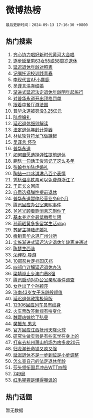 # 微博热榜

`最后更新时间：2024-09-13 17:16:30 +0800`

## 热门搜索

1. [齐心协力唱好新时代黄河大合唱](https://m.weibo.cn/search?containerid=100103type%3D1%26t%3D10%26q%3D%23%E9%BD%90%E5%BF%83%E5%8D%8F%E5%8A%9B%E5%94%B1%E5%A5%BD%E6%96%B0%E6%97%B6%E4%BB%A3%E9%BB%84%E6%B2%B3%E5%A4%A7%E5%90%88%E5%94%B1%23&stream_entry_id=51&isnewpage=1&extparam=seat%3D1%26dgr%3D0%26filter_type%3Drealtimehot%26stream_entry_id%3D51%26c_type%3D51%26pos%3D0%26q%3D%2523%25E9%25BD%2590%25E5%25BF%2583%25E5%258D%258F%25E5%258A%259B%25E5%2594%25B1%25E5%25A5%25BD%25E6%2596%25B0%25E6%2597%25B6%25E4%25BB%25A3%25E9%25BB%2584%25E6%25B2%25B3%25E5%25A4%25A7%25E5%2590%2588%25E5%2594%25B1%2523%26cate%3D10103%26display_time%3D1726218988%26pre_seqid%3D17262189887679055443)
1. [逐步延至男63女55或58周岁退休](https://m.weibo.cn/search?containerid=100103type%3D1%26t%3D10%26q%3D%23%E9%80%90%E6%AD%A5%E5%BB%B6%E8%87%B3%E7%94%B763%E5%A5%B355%E6%88%9658%E5%91%A8%E5%B2%81%E9%80%80%E4%BC%91%23&stream_entry_id=31&isnewpage=1&extparam=seat%3D1%26dgr%3D0%26stream_entry_id%3D31%26flag%3D4%26pos%3D0%26q%3D%2523%25E9%2580%2590%25E6%25AD%25A5%25E5%25BB%25B6%25E8%2587%25B3%25E7%2594%25B763%25E5%25A5%25B355%25E6%2588%259658%25E5%2591%25A8%25E5%25B2%2581%25E9%2580%2580%25E4%25BC%2591%2523%26filter_type%3Drealtimehot%26lcate%3D5001%26realpos%3D1%26c_type%3D31%26band_rank%3D1%26cate%3D5001%26display_time%3D1726218988%26pre_seqid%3D17262189887679055443)
1. [延迟退休年龄对照表](https://m.weibo.cn/search?containerid=100103type%3D1%26t%3D10%26q%3D%23%E5%BB%B6%E8%BF%9F%E9%80%80%E4%BC%91%E5%B9%B4%E9%BE%84%E5%AF%B9%E7%85%A7%E8%A1%A8%23&stream_entry_id=31&isnewpage=1&extparam=seat%3D1%26dgr%3D0%26stream_entry_id%3D31%26flag%3D4%26pos%3D1%26q%3D%2523%25E5%25BB%25B6%25E8%25BF%259F%25E9%2580%2580%25E4%25BC%2591%25E5%25B9%25B4%25E9%25BE%2584%25E5%25AF%25B9%25E7%2585%25A7%25E8%25A1%25A8%2523%26filter_type%3Drealtimehot%26lcate%3D5001%26realpos%3D2%26c_type%3D31%26band_rank%3D2%26cate%3D5001%26display_time%3D1726218988%26pre_seqid%3D17262189887679055443)
1. [记嘱托识校训践青春](https://m.weibo.cn/search?containerid=100103type%3D1%26t%3D10%26q%3D%23%E8%AE%B0%E5%98%B1%E6%89%98%E8%AF%86%E6%A0%A1%E8%AE%AD%E8%B7%B5%E9%9D%92%E6%98%A5%23&stream_entry_id=31&isnewpage=1&extparam=seat%3D1%26dgr%3D0%26stream_entry_id%3D31%26flag%3D1%26pos%3D2%26q%3D%2523%25E8%25AE%25B0%25E5%2598%25B1%25E6%2589%2598%25E8%25AF%2586%25E6%25A0%25A1%25E8%25AE%25AD%25E8%25B7%25B5%25E9%259D%2592%25E6%2598%25A5%2523%26filter_type%3Drealtimehot%26lcate%3D5001%26realpos%3D3%26c_type%3D31%26band_rank%3D3%26cate%3D5001%26display_time%3D1726218988%26pre_seqid%3D17262189887679055443)
1. [李现代言AF小麋鹿](https://m.weibo.cn/search?containerid=100103type%3D1%26t%3D10%26q%3D%23%E6%9D%8E%E7%8E%B0%E4%BB%A3%E8%A8%80AF%E5%B0%8F%E9%BA%8B%E9%B9%BF%23&stream_entry_id=31&isnewpage=1&extparam=seat%3D1%26dgr%3D0%26adid%3D254867%26stream_entry_id%3D31%26pos%3D3%26cate%3D5001%26filter_type%3Drealtimehot%26lcate%3D5001%26band_rank%3D4%26c_type%3D31%26is_ad_pos%3D1%26topic_ad%3D1%26q%3D%2523%25E6%259D%258E%25E7%258E%25B0%25E4%25BB%25A3%25E8%25A8%2580AF%25E5%25B0%258F%25E9%25BA%258B%25E9%25B9%25BF%2523%26display_time%3D1726218988%26pre_seqid%3D17262189887679055443)
1. [吴谨言洪尧结婚](https://m.weibo.cn/search?containerid=100103type%3D1%26t%3D10%26q%3D%23%E5%90%B4%E8%B0%A8%E8%A8%80%E6%B4%AA%E5%B0%A7%E7%BB%93%E5%A9%9A%23&stream_entry_id=31&isnewpage=1&extparam=seat%3D1%26dgr%3D0%26stream_entry_id%3D31%26flag%3D16%26pos%3D4%26q%3D%2523%25E5%2590%25B4%25E8%25B0%25A8%25E8%25A8%2580%25E6%25B4%25AA%25E5%25B0%25A7%25E7%25BB%2593%25E5%25A9%259A%2523%26filter_type%3Drealtimehot%26lcate%3D5001%26realpos%3D4%26c_type%3D31%26band_rank%3D4%26cate%3D5001%26display_time%3D1726218988%26pre_seqid%3D17262189887679055443)
1. [渐进式延迟法定退休年龄明年起施行](https://m.weibo.cn/search?containerid=100103type%3D1%26t%3D10%26q%3D%23%E6%B8%90%E8%BF%9B%E5%BC%8F%E5%BB%B6%E8%BF%9F%E6%B3%95%E5%AE%9A%E9%80%80%E4%BC%91%E5%B9%B4%E9%BE%84%E6%98%8E%E5%B9%B4%E8%B5%B7%E6%96%BD%E8%A1%8C%23&stream_entry_id=31&isnewpage=1&extparam=seat%3D1%26dgr%3D0%26stream_entry_id%3D31%26flag%3D0%26pos%3D5%26q%3D%2523%25E6%25B8%2590%25E8%25BF%259B%25E5%25BC%258F%25E5%25BB%25B6%25E8%25BF%259F%25E6%25B3%2595%25E5%25AE%259A%25E9%2580%2580%25E4%25BC%2591%25E5%25B9%25B4%25E9%25BE%2584%25E6%2598%258E%25E5%25B9%25B4%25E8%25B5%25B7%25E6%2596%25BD%25E8%25A1%258C%2523%26filter_type%3Drealtimehot%26lcate%3D5001%26realpos%3D5%26c_type%3D31%26band_rank%3D5%26cate%3D5001%26display_time%3D1726218988%26pre_seqid%3D17262189887679055443)
1. [对普华永道开出顶格罚单](https://m.weibo.cn/search?containerid=100103type%3D1%26t%3D10%26q%3D%23%E5%AF%B9%E6%99%AE%E5%8D%8E%E6%B0%B8%E9%81%93%E5%BC%80%E5%87%BA%E9%A1%B6%E6%A0%BC%E7%BD%9A%E5%8D%95%23&stream_entry_id=31&isnewpage=1&extparam=seat%3D1%26dgr%3D0%26stream_entry_id%3D31%26flag%3D1%26pos%3D6%26q%3D%2523%25E5%25AF%25B9%25E6%2599%25AE%25E5%258D%258E%25E6%25B0%25B8%25E9%2581%2593%25E5%25BC%2580%25E5%2587%25BA%25E9%25A1%25B6%25E6%25A0%25BC%25E7%25BD%259A%25E5%258D%2595%2523%26filter_type%3Drealtimehot%26lcate%3D5001%26realpos%3D6%26c_type%3D31%26band_rank%3D6%26cate%3D5001%26display_time%3D1726218988%26pre_seqid%3D17262189887679055443)
1. [跟着中餐厅游法国](https://m.weibo.cn/search?containerid=100103type%3D1%26t%3D10%26q%3D%23%E8%B7%9F%E7%9D%80%E4%B8%AD%E9%A4%90%E5%8E%85%E6%B8%B8%E6%B3%95%E5%9B%BD%23&stream_entry_id=31&isnewpage=1&extparam=seat%3D1%26dgr%3D0%26adid%3D254906%26stream_entry_id%3D31%26pos%3D7%26cate%3D5001%26lcate%3D5001%26band_rank%3D7%26c_type%3D31%26is_ad_pos%3D1%26filter_type%3Drealtimehot%26q%3D%2523%25E8%25B7%259F%25E7%259D%2580%25E4%25B8%25AD%25E9%25A4%2590%25E5%258E%2585%25E6%25B8%25B8%25E6%25B3%2595%25E5%259B%25BD%2523%26display_time%3D1726218988%26pre_seqid%3D17262189887679055443)
1. [普华永道被罚没3.25亿元](https://m.weibo.cn/search?containerid=100103type%3D1%26t%3D10%26q%3D%23%E6%99%AE%E5%8D%8E%E6%B0%B8%E9%81%93%E8%A2%AB%E7%BD%9A%E6%B2%A13.25%E4%BA%BF%E5%85%83%23&stream_entry_id=31&isnewpage=1&extparam=seat%3D1%26dgr%3D0%26stream_entry_id%3D31%26flag%3D1%26pos%3D8%26q%3D%2523%25E6%2599%25AE%25E5%258D%258E%25E6%25B0%25B8%25E9%2581%2593%25E8%25A2%25AB%25E7%25BD%259A%25E6%25B2%25A13.25%25E4%25BA%25BF%25E5%2585%2583%2523%26filter_type%3Drealtimehot%26lcate%3D5001%26realpos%3D7%26c_type%3D31%26band_rank%3D7%26cate%3D5001%26display_time%3D1726218988%26pre_seqid%3D17262189887679055443)
1. [陆虎婚礼](https://m.weibo.cn/search?containerid=100103type%3D1%26t%3D10%26q%3D%E9%99%86%E8%99%8E%E5%A9%9A%E7%A4%BC&stream_entry_id=31&isnewpage=1&extparam=seat%3D1%26dgr%3D0%26stream_entry_id%3D31%26flag%3D2%26pos%3D9%26q%3D%25E9%2599%2586%25E8%2599%258E%25E5%25A9%259A%25E7%25A4%25BC%26filter_type%3Drealtimehot%26lcate%3D5001%26realpos%3D8%26c_type%3D31%26band_rank%3D8%26cate%3D5001%26display_time%3D1726218988%26pre_seqid%3D17262189887679055443)
1. [延迟退休细则解读](https://m.weibo.cn/search?containerid=100103type%3D1%26t%3D10%26q%3D%23%E5%BB%B6%E8%BF%9F%E9%80%80%E4%BC%91%E7%BB%86%E5%88%99%E8%A7%A3%E8%AF%BB%23&stream_entry_id=31&isnewpage=1&extparam=seat%3D1%26dgr%3D0%26stream_entry_id%3D31%26flag%3D0%26pos%3D10%26q%3D%2523%25E5%25BB%25B6%25E8%25BF%259F%25E9%2580%2580%25E4%25BC%2591%25E7%25BB%2586%25E5%2588%2599%25E8%25A7%25A3%25E8%25AF%25BB%2523%26filter_type%3Drealtimehot%26lcate%3D5001%26realpos%3D9%26c_type%3D31%26band_rank%3D9%26cate%3D5001%26display_time%3D1726218988%26pre_seqid%3D17262189887679055443)
1. [法定退休年龄计算器](https://m.weibo.cn/search?containerid=100103type%3D1%26t%3D10%26q%3D%23%E6%B3%95%E5%AE%9A%E9%80%80%E4%BC%91%E5%B9%B4%E9%BE%84%E8%AE%A1%E7%AE%97%E5%99%A8%23&stream_entry_id=31&isnewpage=1&extparam=seat%3D1%26dgr%3D0%26stream_entry_id%3D31%26flag%3D1%26pos%3D11%26q%3D%2523%25E6%25B3%2595%25E5%25AE%259A%25E9%2580%2580%25E4%25BC%2591%25E5%25B9%25B4%25E9%25BE%2584%25E8%25AE%25A1%25E7%25AE%2597%25E5%2599%25A8%2523%26filter_type%3Drealtimehot%26lcate%3D5001%26realpos%3D10%26c_type%3D31%26band_rank%3D10%26cate%3D5001%26display_time%3D1726218988%26pre_seqid%3D17262189887679055443)
1. [林依轮背符龙飞做蹲起](https://m.weibo.cn/search?containerid=100103type%3D1%26t%3D10%26q%3D%E6%9E%97%E4%BE%9D%E8%BD%AE%E8%83%8C%E7%AC%A6%E9%BE%99%E9%A3%9E%E5%81%9A%E8%B9%B2%E8%B5%B7&stream_entry_id=31&isnewpage=1&extparam=seat%3D1%26dgr%3D0%26stream_entry_id%3D31%26flag%3D1%26pos%3D12%26q%3D%25E6%259E%2597%25E4%25BE%259D%25E8%25BD%25AE%25E8%2583%258C%25E7%25AC%25A6%25E9%25BE%2599%25E9%25A3%259E%25E5%2581%259A%25E8%25B9%25B2%25E8%25B5%25B7%26filter_type%3Drealtimehot%26lcate%3D5001%26realpos%3D11%26c_type%3D31%26band_rank%3D11%26cate%3D5001%26display_time%3D1726218988%26pre_seqid%3D17262189887679055443)
1. [吴谨言 怀孕](https://m.weibo.cn/search?containerid=100103type%3D1%26t%3D10%26q%3D%E5%90%B4%E8%B0%A8%E8%A8%80+%E6%80%80%E5%AD%95&stream_entry_id=31&isnewpage=1&extparam=seat%3D1%26dgr%3D0%26stream_entry_id%3D31%26flag%3D2%26pos%3D13%26q%3D%25E5%2590%25B4%25E8%25B0%25A8%25E8%25A8%2580%2520%25E6%2580%2580%25E5%25AD%2595%26filter_type%3Drealtimehot%26lcate%3D5001%26realpos%3D12%26c_type%3D31%26band_rank%3D12%26cate%3D5001%26display_time%3D1726218988%26pre_seqid%3D17262189887679055443)
1. [普华永道](https://m.weibo.cn/search?containerid=100103type%3D1%26t%3D10%26q%3D%E6%99%AE%E5%8D%8E%E6%B0%B8%E9%81%93&stream_entry_id=31&isnewpage=1&extparam=seat%3D1%26dgr%3D0%26stream_entry_id%3D31%26flag%3D1%26pos%3D14%26q%3D%25E6%2599%25AE%25E5%258D%258E%25E6%25B0%25B8%25E9%2581%2593%26filter_type%3Drealtimehot%26lcate%3D5001%26realpos%3D13%26c_type%3D31%26band_rank%3D13%26cate%3D5001%26display_time%3D1726218988%26pre_seqid%3D17262189887679055443)
1. [如何自愿选择弹性提前退休](https://m.weibo.cn/search?containerid=100103type%3D1%26t%3D10%26q%3D%23%E5%A6%82%E4%BD%95%E8%87%AA%E6%84%BF%E9%80%89%E6%8B%A9%E5%BC%B9%E6%80%A7%E6%8F%90%E5%89%8D%E9%80%80%E4%BC%91%23&stream_entry_id=31&isnewpage=1&extparam=seat%3D1%26dgr%3D0%26stream_entry_id%3D31%26flag%3D1%26pos%3D15%26q%3D%2523%25E5%25A6%2582%25E4%25BD%2595%25E8%2587%25AA%25E6%2584%25BF%25E9%2580%2589%25E6%258B%25A9%25E5%25BC%25B9%25E6%2580%25A7%25E6%258F%2590%25E5%2589%258D%25E9%2580%2580%25E4%25BC%2591%2523%26filter_type%3Drealtimehot%26lcate%3D5001%26realpos%3D14%26c_type%3D31%26band_rank%3D14%26cate%3D5001%26display_time%3D1726218988%26pre_seqid%3D17262189887679055443)
1. [鹿晗一句话王俊凯记了这么多年](https://m.weibo.cn/search?containerid=100103type%3D1%26t%3D10%26q%3D%E9%B9%BF%E6%99%97%E4%B8%80%E5%8F%A5%E8%AF%9D%E7%8E%8B%E4%BF%8A%E5%87%AF%E8%AE%B0%E4%BA%86%E8%BF%99%E4%B9%88%E5%A4%9A%E5%B9%B4&stream_entry_id=31&isnewpage=1&extparam=seat%3D1%26dgr%3D0%26stream_entry_id%3D31%26flag%3D1%26pos%3D16%26q%3D%25E9%25B9%25BF%25E6%2599%2597%25E4%25B8%2580%25E5%258F%25A5%25E8%25AF%259D%25E7%258E%258B%25E4%25BF%258A%25E5%2587%25AF%25E8%25AE%25B0%25E4%25BA%2586%25E8%25BF%2599%25E4%25B9%2588%25E5%25A4%259A%25E5%25B9%25B4%26filter_type%3Drealtimehot%26lcate%3D5001%26realpos%3D15%26c_type%3D31%26band_rank%3D15%26cate%3D5001%26display_time%3D1726218988%26pre_seqid%3D17262189887679055443)
1. [张翰参加陆虎婚礼](https://m.weibo.cn/search?containerid=100103type%3D1%26t%3D10%26q%3D%23%E5%BC%A0%E7%BF%B0%E5%8F%82%E5%8A%A0%E9%99%86%E8%99%8E%E5%A9%9A%E7%A4%BC%23&stream_entry_id=31&isnewpage=1&extparam=seat%3D1%26dgr%3D0%26stream_entry_id%3D31%26flag%3D1%26pos%3D17%26q%3D%2523%25E5%25BC%25A0%25E7%25BF%25B0%25E5%258F%2582%25E5%258A%25A0%25E9%2599%2586%25E8%2599%258E%25E5%25A9%259A%25E7%25A4%25BC%2523%26filter_type%3Drealtimehot%26lcate%3D5001%26realpos%3D16%26c_type%3D31%26band_rank%3D16%26cate%3D5001%26display_time%3D1726218988%26pre_seqid%3D17262189887679055443)
1. [陶喆一口冰淇淋八百个表情](https://m.weibo.cn/search?containerid=100103type%3D1%26t%3D10%26q%3D%E9%99%B6%E5%96%86%E4%B8%80%E5%8F%A3%E5%86%B0%E6%B7%87%E6%B7%8B%E5%85%AB%E7%99%BE%E4%B8%AA%E8%A1%A8%E6%83%85&stream_entry_id=31&isnewpage=1&extparam=seat%3D1%26dgr%3D0%26stream_entry_id%3D31%26flag%3D1%26pos%3D18%26q%3D%25E9%2599%25B6%25E5%2596%2586%25E4%25B8%2580%25E5%258F%25A3%25E5%2586%25B0%25E6%25B7%2587%25E6%25B7%258B%25E5%2585%25AB%25E7%2599%25BE%25E4%25B8%25AA%25E8%25A1%25A8%25E6%2583%2585%26filter_type%3Drealtimehot%26lcate%3D5001%26realpos%3D17%26c_type%3D31%26band_rank%3D17%26cate%3D5001%26display_time%3D1726218988%26pre_seqid%3D17262189887679055443)
1. [凭杭温高铁票可以免费游浙江了](https://m.weibo.cn/search?containerid=100103type%3D1%26t%3D10%26q%3D%23%E5%87%AD%E6%9D%AD%E6%B8%A9%E9%AB%98%E9%93%81%E7%A5%A8%E5%8F%AF%E4%BB%A5%E5%85%8D%E8%B4%B9%E6%B8%B8%E6%B5%99%E6%B1%9F%E4%BA%86%23&stream_entry_id=31&isnewpage=1&extparam=seat%3D1%26dgr%3D0%26adid%3D254838%26stream_entry_id%3D31%26flag%3D0%26pos%3D19%26q%3D%2523%25E5%2587%25AD%25E6%259D%25AD%25E6%25B8%25A9%25E9%25AB%2598%25E9%2593%2581%25E7%25A5%25A8%25E5%258F%25AF%25E4%25BB%25A5%25E5%2585%258D%25E8%25B4%25B9%25E6%25B8%25B8%25E6%25B5%2599%25E6%25B1%259F%25E4%25BA%2586%2523%26filter_type%3Drealtimehot%26lcate%3D5001%26band_rank%3D18%26c_type%3D31%26realpos%3D18%26cate%3D5001%26display_time%3D1726218988%26pre_seqid%3D17262189887679055443)
1. [于正长文回应](https://m.weibo.cn/search?containerid=100103type%3D1%26t%3D10%26q%3D%23%E4%BA%8E%E6%AD%A3%E9%95%BF%E6%96%87%E5%9B%9E%E5%BA%94%23&stream_entry_id=31&isnewpage=1&extparam=seat%3D1%26dgr%3D0%26stream_entry_id%3D31%26flag%3D1%26pos%3D20%26q%3D%2523%25E4%25BA%258E%25E6%25AD%25A3%25E9%2595%25BF%25E6%2596%2587%25E5%259B%259E%25E5%25BA%2594%2523%26filter_type%3Drealtimehot%26lcate%3D5001%26realpos%3D19%26c_type%3D31%26band_rank%3D19%26cate%3D5001%26display_time%3D1726218988%26pre_seqid%3D17262189887679055443)
1. [自愿选择弹性提前退休](https://m.weibo.cn/search?containerid=100103type%3D1%26t%3D10%26q%3D%23%E8%87%AA%E6%84%BF%E9%80%89%E6%8B%A9%E5%BC%B9%E6%80%A7%E6%8F%90%E5%89%8D%E9%80%80%E4%BC%91%23&stream_entry_id=31&isnewpage=1&extparam=seat%3D1%26dgr%3D0%26stream_entry_id%3D31%26flag%3D0%26pos%3D21%26q%3D%2523%25E8%2587%25AA%25E6%2584%25BF%25E9%2580%2589%25E6%258B%25A9%25E5%25BC%25B9%25E6%2580%25A7%25E6%258F%2590%25E5%2589%258D%25E9%2580%2580%25E4%25BC%2591%2523%26filter_type%3Drealtimehot%26lcate%3D5001%26realpos%3D20%26c_type%3D31%26band_rank%3D20%26cate%3D5001%26display_time%3D1726218988%26pre_seqid%3D17262189887679055443)
1. [普华永道暂停经营业务6个月](https://m.weibo.cn/search?containerid=100103type%3D1%26t%3D10%26q%3D%23%E6%99%AE%E5%8D%8E%E6%B0%B8%E9%81%93%E6%9A%82%E5%81%9C%E7%BB%8F%E8%90%A5%E4%B8%9A%E5%8A%A16%E4%B8%AA%E6%9C%88%23&stream_entry_id=31&isnewpage=1&extparam=seat%3D1%26dgr%3D0%26stream_entry_id%3D31%26flag%3D1%26pos%3D22%26q%3D%2523%25E6%2599%25AE%25E5%258D%258E%25E6%25B0%25B8%25E9%2581%2593%25E6%259A%2582%25E5%2581%259C%25E7%25BB%258F%25E8%2590%25A5%25E4%25B8%259A%25E5%258A%25A16%25E4%25B8%25AA%25E6%259C%2588%2523%26filter_type%3Drealtimehot%26lcate%3D5001%26realpos%3D21%26c_type%3D31%26band_rank%3D21%26cate%3D5001%26display_time%3D1726218988%26pre_seqid%3D17262189887679055443)
1. [腾讯回应办公室亲昵事件](https://m.weibo.cn/search?containerid=100103type%3D1%26t%3D10%26q%3D%23%E8%85%BE%E8%AE%AF%E5%9B%9E%E5%BA%94%E5%8A%9E%E5%85%AC%E5%AE%A4%E4%BA%B2%E6%98%B5%E4%BA%8B%E4%BB%B6%23&stream_entry_id=31&isnewpage=1&extparam=seat%3D1%26dgr%3D0%26stream_entry_id%3D31%26flag%3D1%26pos%3D23%26q%3D%2523%25E8%2585%25BE%25E8%25AE%25AF%25E5%259B%259E%25E5%25BA%2594%25E5%258A%259E%25E5%2585%25AC%25E5%25AE%25A4%25E4%25BA%25B2%25E6%2598%25B5%25E4%25BA%258B%25E4%25BB%25B6%2523%26filter_type%3Drealtimehot%26lcate%3D5001%26realpos%3D22%26c_type%3D31%26band_rank%3D22%26cate%3D5001%26display_time%3D1726218988%26pre_seqid%3D17262189887679055443)
1. [爸爸光顾着删消息忘删你了](https://m.weibo.cn/search?containerid=100103type%3D1%26t%3D10%26q%3D%E7%88%B8%E7%88%B8%E5%85%89%E9%A1%BE%E7%9D%80%E5%88%A0%E6%B6%88%E6%81%AF%E5%BF%98%E5%88%A0%E4%BD%A0%E4%BA%86&stream_entry_id=31&isnewpage=1&extparam=seat%3D1%26dgr%3D0%26stream_entry_id%3D31%26flag%3D1%26pos%3D24%26q%3D%25E7%2588%25B8%25E7%2588%25B8%25E5%2585%2589%25E9%25A1%25BE%25E7%259D%2580%25E5%2588%25A0%25E6%25B6%2588%25E6%2581%25AF%25E5%25BF%2598%25E5%2588%25A0%25E4%25BD%25A0%25E4%25BA%2586%26filter_type%3Drealtimehot%26lcate%3D5001%26realpos%3D23%26c_type%3D31%26band_rank%3D23%26cate%3D5001%26display_time%3D1726218988%26pre_seqid%3D17262189887679055443)
1. [基本养老金最低缴费年限](https://m.weibo.cn/search?containerid=100103type%3D1%26t%3D10%26q%3D%23%E5%9F%BA%E6%9C%AC%E5%85%BB%E8%80%81%E9%87%91%E6%9C%80%E4%BD%8E%E7%BC%B4%E8%B4%B9%E5%B9%B4%E9%99%90%23&stream_entry_id=31&isnewpage=1&extparam=seat%3D1%26dgr%3D0%26stream_entry_id%3D31%26flag%3D1%26pos%3D25%26q%3D%2523%25E5%259F%25BA%25E6%259C%25AC%25E5%2585%25BB%25E8%2580%2581%25E9%2587%2591%25E6%259C%2580%25E4%25BD%258E%25E7%25BC%25B4%25E8%25B4%25B9%25E5%25B9%25B4%25E9%2599%2590%2523%26filter_type%3Drealtimehot%26lcate%3D5001%26realpos%3D24%26c_type%3D31%26band_rank%3D24%26cate%3D5001%26display_time%3D1726218988%26pre_seqid%3D17262189887679055443)
1. [孙莉晒黄多多留学生活vlog](https://m.weibo.cn/search?containerid=100103type%3D1%26t%3D10%26q%3D%23%E5%AD%99%E8%8E%89%E6%99%92%E9%BB%84%E5%A4%9A%E5%A4%9A%E7%95%99%E5%AD%A6%E7%94%9F%E6%B4%BBvlog%23&stream_entry_id=31&isnewpage=1&extparam=seat%3D1%26dgr%3D0%26stream_entry_id%3D31%26flag%3D1%26pos%3D26%26q%3D%2523%25E5%25AD%2599%25E8%258E%2589%25E6%2599%2592%25E9%25BB%2584%25E5%25A4%259A%25E5%25A4%259A%25E7%2595%2599%25E5%25AD%25A6%25E7%2594%259F%25E6%25B4%25BBvlog%2523%26filter_type%3Drealtimehot%26lcate%3D5001%26realpos%3D25%26c_type%3D31%26band_rank%3D25%26cate%3D5001%26display_time%3D1726218988%26pre_seqid%3D17262189887679055443)
1. [苏醒主持陆虎婚礼](https://m.weibo.cn/search?containerid=100103type%3D1%26t%3D10%26q%3D%23%E8%8B%8F%E9%86%92%E4%B8%BB%E6%8C%81%E9%99%86%E8%99%8E%E5%A9%9A%E7%A4%BC%23&stream_entry_id=31&isnewpage=1&extparam=seat%3D1%26dgr%3D0%26stream_entry_id%3D31%26flag%3D1%26pos%3D27%26q%3D%2523%25E8%258B%258F%25E9%2586%2592%25E4%25B8%25BB%25E6%258C%2581%25E9%2599%2586%25E8%2599%258E%25E5%25A9%259A%25E7%25A4%25BC%2523%26filter_type%3Drealtimehot%26lcate%3D5001%26realpos%3D26%26c_type%3D31%26band_rank%3D26%26cate%3D5001%26display_time%3D1726218988%26pre_seqid%3D17262189887679055443)
1. [撤销普华永道广州分所](https://m.weibo.cn/search?containerid=100103type%3D1%26t%3D10%26q%3D%23%E6%92%A4%E9%94%80%E6%99%AE%E5%8D%8E%E6%B0%B8%E9%81%93%E5%B9%BF%E5%B7%9E%E5%88%86%E6%89%80%23&stream_entry_id=31&isnewpage=1&extparam=seat%3D1%26dgr%3D0%26stream_entry_id%3D31%26flag%3D1%26pos%3D28%26q%3D%2523%25E6%2592%25A4%25E9%2594%2580%25E6%2599%25AE%25E5%258D%258E%25E6%25B0%25B8%25E9%2581%2593%25E5%25B9%25BF%25E5%25B7%259E%25E5%2588%2586%25E6%2589%2580%2523%26filter_type%3Drealtimehot%26lcate%3D5001%26realpos%3D27%26c_type%3D31%26band_rank%3D27%26cate%3D5001%26display_time%3D1726218988%26pre_seqid%3D17262189887679055443)
1. [实施渐进式延迟法定退休年龄表决通过](https://m.weibo.cn/search?containerid=100103type%3D1%26t%3D10%26q%3D%23%E5%AE%9E%E6%96%BD%E6%B8%90%E8%BF%9B%E5%BC%8F%E5%BB%B6%E8%BF%9F%E6%B3%95%E5%AE%9A%E9%80%80%E4%BC%91%E5%B9%B4%E9%BE%84%E8%A1%A8%E5%86%B3%E9%80%9A%E8%BF%87%23&stream_entry_id=31&isnewpage=1&extparam=seat%3D1%26dgr%3D0%26stream_entry_id%3D31%26flag%3D0%26pos%3D29%26q%3D%2523%25E5%25AE%259E%25E6%2596%25BD%25E6%25B8%2590%25E8%25BF%259B%25E5%25BC%258F%25E5%25BB%25B6%25E8%25BF%259F%25E6%25B3%2595%25E5%25AE%259A%25E9%2580%2580%25E4%25BC%2591%25E5%25B9%25B4%25E9%25BE%2584%25E8%25A1%25A8%25E5%2586%25B3%25E9%2580%259A%25E8%25BF%2587%2523%26filter_type%3Drealtimehot%26lcate%3D5001%26realpos%3D28%26c_type%3D31%26band_rank%3D28%26cate%3D5001%26display_time%3D1726218988%26pre_seqid%3D17262189887679055443)
1. [陈楚生西装](https://m.weibo.cn/search?containerid=100103type%3D1%26t%3D10%26q%3D%23%E9%99%88%E6%A5%9A%E7%94%9F%E8%A5%BF%E8%A3%85%23&stream_entry_id=31&isnewpage=1&extparam=seat%3D1%26dgr%3D0%26stream_entry_id%3D31%26flag%3D1%26pos%3D30%26q%3D%2523%25E9%2599%2588%25E6%25A5%259A%25E7%2594%259F%25E8%25A5%25BF%25E8%25A3%2585%2523%26filter_type%3Drealtimehot%26lcate%3D5001%26realpos%3D29%26c_type%3D31%26band_rank%3D29%26cate%3D5001%26display_time%3D1726218988%26pre_seqid%3D17262189887679055443)
1. [荣梓杉 导游](https://m.weibo.cn/search?containerid=100103type%3D1%26t%3D10%26q%3D%E8%8D%A3%E6%A2%93%E6%9D%89+%E5%AF%BC%E6%B8%B8&stream_entry_id=31&isnewpage=1&extparam=seat%3D1%26dgr%3D0%26stream_entry_id%3D31%26flag%3D1%26pos%3D31%26q%3D%25E8%258D%25A3%25E6%25A2%2593%25E6%259D%2589%2520%25E5%25AF%25BC%25E6%25B8%25B8%26filter_type%3Drealtimehot%26lcate%3D5001%26realpos%3D30%26c_type%3D31%26band_rank%3D30%26cate%3D5001%26display_time%3D1726218988%26pre_seqid%3D17262189887679055443)
1. [10部影片定档国庆档](https://m.weibo.cn/search?containerid=100103type%3D1%26t%3D10%26q%3D%2310%E9%83%A8%E5%BD%B1%E7%89%87%E5%AE%9A%E6%A1%A3%E5%9B%BD%E5%BA%86%E6%A1%A3%23&stream_entry_id=31&isnewpage=1&extparam=seat%3D1%26dgr%3D0%26stream_entry_id%3D31%26flag%3D1%26pos%3D32%26q%3D%252310%25E9%2583%25A8%25E5%25BD%25B1%25E7%2589%2587%25E5%25AE%259A%25E6%25A1%25A3%25E5%259B%25BD%25E5%25BA%2586%25E6%25A1%25A3%2523%26filter_type%3Drealtimehot%26lcate%3D5001%26realpos%3D31%26c_type%3D31%26band_rank%3D31%26cate%3D5001%26display_time%3D1726218988%26pre_seqid%3D17262189887679055443)
1. [四部门详解延迟退休办法](https://m.weibo.cn/search?containerid=100103type%3D1%26t%3D10%26q%3D%23%E5%9B%9B%E9%83%A8%E9%97%A8%E8%AF%A6%E8%A7%A3%E5%BB%B6%E8%BF%9F%E9%80%80%E4%BC%91%E5%8A%9E%E6%B3%95%23&stream_entry_id=31&isnewpage=1&extparam=seat%3D1%26dgr%3D0%26stream_entry_id%3D31%26flag%3D0%26pos%3D33%26q%3D%2523%25E5%259B%259B%25E9%2583%25A8%25E9%2597%25A8%25E8%25AF%25A6%25E8%25A7%25A3%25E5%25BB%25B6%25E8%25BF%259F%25E9%2580%2580%25E4%25BC%2591%25E5%258A%259E%25E6%25B3%2595%2523%26filter_type%3Drealtimehot%26lcate%3D5001%26realpos%3D32%26c_type%3D31%26band_rank%3D32%26cate%3D5001%26display_time%3D1726218988%26pre_seqid%3D17262189887679055443)
1. [梁靖崑止步澳门赛8强](https://m.weibo.cn/search?containerid=100103type%3D1%26t%3D10%26q%3D%23%E6%A2%81%E9%9D%96%E5%B4%91%E6%AD%A2%E6%AD%A5%E6%BE%B3%E9%97%A8%E8%B5%9B8%E5%BC%BA%23&stream_entry_id=31&isnewpage=1&extparam=seat%3D1%26dgr%3D0%26stream_entry_id%3D31%26flag%3D0%26pos%3D34%26q%3D%2523%25E6%25A2%2581%25E9%259D%2596%25E5%25B4%2591%25E6%25AD%25A2%25E6%25AD%25A5%25E6%25BE%25B3%25E9%2597%25A8%25E8%25B5%259B8%25E5%25BC%25BA%2523%26filter_type%3Drealtimehot%26lcate%3D5001%26realpos%3D33%26c_type%3D31%26band_rank%3D33%26cate%3D5001%26display_time%3D1726218988%26pre_seqid%3D17262189887679055443)
1. [腾讯启动对办公室亲昵事件调查](https://m.weibo.cn/search?containerid=100103type%3D1%26t%3D10%26q%3D%23%E8%85%BE%E8%AE%AF%E5%90%AF%E5%8A%A8%E5%AF%B9%E5%8A%9E%E5%85%AC%E5%AE%A4%E4%BA%B2%E6%98%B5%E4%BA%8B%E4%BB%B6%E8%B0%83%E6%9F%A5%23&stream_entry_id=31&isnewpage=1&extparam=seat%3D1%26dgr%3D0%26stream_entry_id%3D31%26flag%3D1%26pos%3D35%26q%3D%2523%25E8%2585%25BE%25E8%25AE%25AF%25E5%2590%25AF%25E5%258A%25A8%25E5%25AF%25B9%25E5%258A%259E%25E5%2585%25AC%25E5%25AE%25A4%25E4%25BA%25B2%25E6%2598%25B5%25E4%25BA%258B%25E4%25BB%25B6%25E8%25B0%2583%25E6%259F%25A5%2523%26filter_type%3Drealtimehot%26lcate%3D5001%26realpos%3D34%26c_type%3D31%26band_rank%3D34%26cate%3D5001%26display_time%3D1726218988%26pre_seqid%3D17262189887679055443)
1. [女乒出了个孙颖莎](https://m.weibo.cn/search?containerid=100103type%3D1%26t%3D10%26q%3D%E5%A5%B3%E4%B9%92%E5%87%BA%E4%BA%86%E4%B8%AA%E5%AD%99%E9%A2%96%E8%8E%8E&stream_entry_id=31&isnewpage=1&extparam=seat%3D1%26dgr%3D0%26stream_entry_id%3D31%26flag%3D0%26pos%3D36%26q%3D%25E5%25A5%25B3%25E4%25B9%2592%25E5%2587%25BA%25E4%25BA%2586%25E4%25B8%25AA%25E5%25AD%2599%25E9%25A2%2596%25E8%258E%258E%26filter_type%3Drealtimehot%26lcate%3D5001%26realpos%3D35%26c_type%3D31%26band_rank%3D35%26cate%3D5001%26display_time%3D1726218988%26pre_seqid%3D17262189887679055443)
1. [济南43岁女子冻龄般颜值](https://m.weibo.cn/search?containerid=100103type%3D1%26t%3D10%26q%3D%23%E6%B5%8E%E5%8D%9743%E5%B2%81%E5%A5%B3%E5%AD%90%E5%86%BB%E9%BE%84%E8%88%AC%E9%A2%9C%E5%80%BC%23&stream_entry_id=31&isnewpage=1&extparam=seat%3D1%26dgr%3D0%26stream_entry_id%3D31%26flag%3D1%26pos%3D37%26q%3D%2523%25E6%25B5%258E%25E5%258D%259743%25E5%25B2%2581%25E5%25A5%25B3%25E5%25AD%2590%25E5%2586%25BB%25E9%25BE%2584%25E8%2588%25AC%25E9%25A2%259C%25E5%2580%25BC%2523%26filter_type%3Drealtimehot%26lcate%3D5001%26realpos%3D36%26c_type%3D31%26band_rank%3D36%26cate%3D5001%26display_time%3D1726218988%26pre_seqid%3D17262189887679055443)
1. [延迟退休政策极简版](https://m.weibo.cn/search?containerid=100103type%3D1%26t%3D10%26q%3D%23%E5%BB%B6%E8%BF%9F%E9%80%80%E4%BC%91%E6%94%BF%E7%AD%96%E6%9E%81%E7%AE%80%E7%89%88%23&stream_entry_id=31&isnewpage=1&extparam=seat%3D1%26dgr%3D0%26stream_entry_id%3D31%26flag%3D1%26pos%3D38%26q%3D%2523%25E5%25BB%25B6%25E8%25BF%259F%25E9%2580%2580%25E4%25BC%2591%25E6%2594%25BF%25E7%25AD%2596%25E6%259E%2581%25E7%25AE%2580%25E7%2589%2588%2523%26filter_type%3Drealtimehot%26lcate%3D5001%26realpos%3D37%26c_type%3D31%26band_rank%3D37%26cate%3D5001%26display_time%3D1726218988%26pre_seqid%3D17262189887679055443)
1. [12306回应列车员有纹身](https://m.weibo.cn/search?containerid=100103type%3D1%26t%3D10%26q%3D%2312306%E5%9B%9E%E5%BA%94%E5%88%97%E8%BD%A6%E5%91%98%E6%9C%89%E7%BA%B9%E8%BA%AB%23&stream_entry_id=31&isnewpage=1&extparam=seat%3D1%26dgr%3D0%26stream_entry_id%3D31%26flag%3D0%26pos%3D39%26q%3D%252312306%25E5%259B%259E%25E5%25BA%2594%25E5%2588%2597%25E8%25BD%25A6%25E5%2591%2598%25E6%259C%2589%25E7%25BA%25B9%25E8%25BA%25AB%2523%26filter_type%3Drealtimehot%26lcate%3D5001%26realpos%3D38%26c_type%3D31%26band_rank%3D38%26cate%3D5001%26display_time%3D1726218988%26pre_seqid%3D17262189887679055443)
1. [火车票改签新规有啥变化](https://m.weibo.cn/search?containerid=100103type%3D1%26t%3D10%26q%3D%23%E7%81%AB%E8%BD%A6%E7%A5%A8%E6%94%B9%E7%AD%BE%E6%96%B0%E8%A7%84%E6%9C%89%E5%95%A5%E5%8F%98%E5%8C%96%23&stream_entry_id=31&isnewpage=1&extparam=seat%3D1%26dgr%3D0%26stream_entry_id%3D31%26flag%3D0%26pos%3D40%26q%3D%2523%25E7%2581%25AB%25E8%25BD%25A6%25E7%25A5%25A8%25E6%2594%25B9%25E7%25AD%25BE%25E6%2596%25B0%25E8%25A7%2584%25E6%259C%2589%25E5%2595%25A5%25E5%258F%2598%25E5%258C%2596%2523%26filter_type%3Drealtimehot%26lcate%3D5001%26realpos%3D39%26c_type%3D31%26band_rank%3D39%26cate%3D5001%26display_time%3D1726218988%26pre_seqid%3D17262189887679055443)
1. [魏璎珞嫁给了弘昼](https://m.weibo.cn/search?containerid=100103type%3D1%26t%3D10%26q%3D%23%E9%AD%8F%E7%92%8E%E7%8F%9E%E5%AB%81%E7%BB%99%E4%BA%86%E5%BC%98%E6%98%BC%23&stream_entry_id=31&isnewpage=1&extparam=seat%3D1%26dgr%3D0%26stream_entry_id%3D31%26flag%3D0%26pos%3D41%26q%3D%2523%25E9%25AD%258F%25E7%2592%258E%25E7%258F%259E%25E5%25AB%2581%25E7%25BB%2599%25E4%25BA%2586%25E5%25BC%2598%25E6%2598%25BC%2523%26filter_type%3Drealtimehot%26lcate%3D5001%26realpos%3D40%26c_type%3D31%26band_rank%3D40%26cate%3D5001%26display_time%3D1726218988%26pre_seqid%3D17262189887679055443)
1. [樊振东 男大](https://m.weibo.cn/search?containerid=100103type%3D1%26t%3D10%26q%3D%E6%A8%8A%E6%8C%AF%E4%B8%9C+%E7%94%B7%E5%A4%A7&stream_entry_id=31&isnewpage=1&extparam=seat%3D1%26dgr%3D0%26stream_entry_id%3D31%26flag%3D1%26pos%3D42%26q%3D%25E6%25A8%258A%25E6%258C%25AF%25E4%25B8%259C%2520%25E7%2594%25B7%25E5%25A4%25A7%26filter_type%3Drealtimehot%26lcate%3D5001%26realpos%3D41%26c_type%3D31%26band_rank%3D41%26cate%3D5001%26display_time%3D1726218988%26pre_seqid%3D17262189887679055443)
1. [官方回应江西抚州天降火球](https://m.weibo.cn/search?containerid=100103type%3D1%26t%3D10%26q%3D%23%E5%AE%98%E6%96%B9%E5%9B%9E%E5%BA%94%E6%B1%9F%E8%A5%BF%E6%8A%9A%E5%B7%9E%E5%A4%A9%E9%99%8D%E7%81%AB%E7%90%83%23&stream_entry_id=31&isnewpage=1&extparam=seat%3D1%26dgr%3D0%26stream_entry_id%3D31%26flag%3D0%26pos%3D43%26q%3D%2523%25E5%25AE%2598%25E6%2596%25B9%25E5%259B%259E%25E5%25BA%2594%25E6%25B1%259F%25E8%25A5%25BF%25E6%258A%259A%25E5%25B7%259E%25E5%25A4%25A9%25E9%2599%258D%25E7%2581%25AB%25E7%2590%2583%2523%26filter_type%3Drealtimehot%26lcate%3D5001%26realpos%3D42%26c_type%3D31%26band_rank%3D42%26cate%3D5001%26display_time%3D1726218988%26pre_seqid%3D17262189887679055443)
1. [研究生做实验是有些玄学在身上的](https://m.weibo.cn/search?containerid=100103type%3D1%26t%3D10%26q%3D%E7%A0%94%E7%A9%B6%E7%94%9F%E5%81%9A%E5%AE%9E%E9%AA%8C%E6%98%AF%E6%9C%89%E4%BA%9B%E7%8E%84%E5%AD%A6%E5%9C%A8%E8%BA%AB%E4%B8%8A%E7%9A%84&stream_entry_id=31&isnewpage=1&extparam=seat%3D1%26dgr%3D0%26stream_entry_id%3D31%26flag%3D1%26pos%3D44%26q%3D%25E7%25A0%2594%25E7%25A9%25B6%25E7%2594%259F%25E5%2581%259A%25E5%25AE%259E%25E9%25AA%258C%25E6%2598%25AF%25E6%259C%2589%25E4%25BA%259B%25E7%258E%2584%25E5%25AD%25A6%25E5%259C%25A8%25E8%25BA%25AB%25E4%25B8%258A%25E7%259A%2584%26filter_type%3Drealtimehot%26lcate%3D5001%26realpos%3D43%26c_type%3D31%26band_rank%3D43%26cate%3D5001%26display_time%3D1726218988%26pre_seqid%3D17262189887679055443)
1. [打车去杭州萧山机场为啥多收20元](https://m.weibo.cn/search?containerid=100103type%3D1%26t%3D10%26q%3D%23%E6%89%93%E8%BD%A6%E5%8E%BB%E6%9D%AD%E5%B7%9E%E8%90%A7%E5%B1%B1%E6%9C%BA%E5%9C%BA%E4%B8%BA%E5%95%A5%E5%A4%9A%E6%94%B620%E5%85%83%23&stream_entry_id=31&isnewpage=1&extparam=seat%3D1%26dgr%3D0%26stream_entry_id%3D31%26flag%3D1%26pos%3D45%26q%3D%2523%25E6%2589%2593%25E8%25BD%25A6%25E5%258E%25BB%25E6%259D%25AD%25E5%25B7%259E%25E8%2590%25A7%25E5%25B1%25B1%25E6%259C%25BA%25E5%259C%25BA%25E4%25B8%25BA%25E5%2595%25A5%25E5%25A4%259A%25E6%2594%25B620%25E5%2585%2583%2523%26filter_type%3Drealtimehot%26lcate%3D5001%26realpos%3D44%26c_type%3D31%26band_rank%3D44%26cate%3D5001%26display_time%3D1726218988%26pre_seqid%3D17262189887679055443)
1. [归龙潮长命锁又疯又强](https://m.weibo.cn/search?containerid=100103type%3D1%26t%3D10%26q%3D%23%E5%BD%92%E9%BE%99%E6%BD%AE%E9%95%BF%E5%91%BD%E9%94%81%E5%8F%88%E7%96%AF%E5%8F%88%E5%BC%BA%23&stream_entry_id=31&isnewpage=1&extparam=seat%3D1%26dgr%3D0%26adid%3D251274%26stream_entry_id%3D31%26flag%3D0%26pos%3D46%26q%3D%2523%25E5%25BD%2592%25E9%25BE%2599%25E6%25BD%25AE%25E9%2595%25BF%25E5%2591%25BD%25E9%2594%2581%25E5%258F%2588%25E7%2596%25AF%25E5%258F%2588%25E5%25BC%25BA%2523%26filter_type%3Drealtimehot%26lcate%3D5001%26band_rank%3D45%26c_type%3D31%26realpos%3D45%26cate%3D5001%26display_time%3D1726218988%26pre_seqid%3D17262189887679055443)
1. [延迟退休不是一步到位是小步调整](https://m.weibo.cn/search?containerid=100103type%3D1%26t%3D10%26q%3D%23%E5%BB%B6%E8%BF%9F%E9%80%80%E4%BC%91%E4%B8%8D%E6%98%AF%E4%B8%80%E6%AD%A5%E5%88%B0%E4%BD%8D%E6%98%AF%E5%B0%8F%E6%AD%A5%E8%B0%83%E6%95%B4%23&stream_entry_id=31&isnewpage=1&extparam=seat%3D1%26dgr%3D0%26stream_entry_id%3D31%26flag%3D1%26pos%3D47%26q%3D%2523%25E5%25BB%25B6%25E8%25BF%259F%25E9%2580%2580%25E4%25BC%2591%25E4%25B8%258D%25E6%2598%25AF%25E4%25B8%2580%25E6%25AD%25A5%25E5%2588%25B0%25E4%25BD%258D%25E6%2598%25AF%25E5%25B0%258F%25E6%25AD%25A5%25E8%25B0%2583%25E6%2595%25B4%2523%26filter_type%3Drealtimehot%26lcate%3D5001%26realpos%3D46%26c_type%3D31%26band_rank%3D46%26cate%3D5001%26display_time%3D1726218988%26pre_seqid%3D17262189887679055443)
1. [怎么查自己的法定退休年龄](https://m.weibo.cn/search?containerid=100103type%3D1%26t%3D10%26q%3D%23%E6%80%8E%E4%B9%88%E6%9F%A5%E8%87%AA%E5%B7%B1%E7%9A%84%E6%B3%95%E5%AE%9A%E9%80%80%E4%BC%91%E5%B9%B4%E9%BE%84%23&stream_entry_id=31&isnewpage=1&extparam=seat%3D1%26dgr%3D0%26stream_entry_id%3D31%26flag%3D0%26pos%3D48%26q%3D%2523%25E6%2580%258E%25E4%25B9%2588%25E6%259F%25A5%25E8%2587%25AA%25E5%25B7%25B1%25E7%259A%2584%25E6%25B3%2595%25E5%25AE%259A%25E9%2580%2580%25E4%25BC%2591%25E5%25B9%25B4%25E9%25BE%2584%2523%26filter_type%3Drealtimehot%26lcate%3D5001%26realpos%3D47%26c_type%3D31%26band_rank%3D47%26cate%3D5001%26display_time%3D1726218988%26pre_seqid%3D17262189887679055443)
1. [莎头领衔国乒冲击WTT四强](https://m.weibo.cn/search?containerid=100103type%3D1%26t%3D10%26q%3D%23%E8%8E%8E%E5%A4%B4%E9%A2%86%E8%A1%94%E5%9B%BD%E4%B9%92%E5%86%B2%E5%87%BBWTT%E5%9B%9B%E5%BC%BA%23&stream_entry_id=31&isnewpage=1&extparam=seat%3D1%26dgr%3D0%26stream_entry_id%3D31%26flag%3D1%26pos%3D49%26q%3D%2523%25E8%258E%258E%25E5%25A4%25B4%25E9%25A2%2586%25E8%25A1%2594%25E5%259B%25BD%25E4%25B9%2592%25E5%2586%25B2%25E5%2587%25BBWTT%25E5%259B%259B%25E5%25BC%25BA%2523%26filter_type%3Drealtimehot%26lcate%3D5001%26realpos%3D48%26c_type%3D31%26band_rank%3D48%26cate%3D5001%26display_time%3D1726218988%26pre_seqid%3D17262189887679055443)
1. [749局](https://m.weibo.cn/search?containerid=100103type%3D1%26t%3D10%26q%3D749%E5%B1%80&stream_entry_id=31&isnewpage=1&extparam=seat%3D1%26dgr%3D0%26stream_entry_id%3D31%26flag%3D0%26pos%3D50%26q%3D749%25E5%25B1%2580%26filter_type%3Drealtimehot%26lcate%3D5001%26realpos%3D49%26c_type%3D31%26band_rank%3D49%26cate%3D5001%26display_time%3D1726218988%26pre_seqid%3D17262189887679055443)
1. [红毛猩猩是懂得嘲讽的](https://m.weibo.cn/search?containerid=100103type%3D1%26t%3D10%26q%3D%E7%BA%A2%E6%AF%9B%E7%8C%A9%E7%8C%A9%E6%98%AF%E6%87%82%E5%BE%97%E5%98%B2%E8%AE%BD%E7%9A%84&stream_entry_id=31&isnewpage=1&extparam=seat%3D1%26dgr%3D0%26stream_entry_id%3D31%26flag%3D1%26pos%3D51%26q%3D%25E7%25BA%25A2%25E6%25AF%259B%25E7%258C%25A9%25E7%258C%25A9%25E6%2598%25AF%25E6%2587%2582%25E5%25BE%2597%25E5%2598%25B2%25E8%25AE%25BD%25E7%259A%2584%26filter_type%3Drealtimehot%26lcate%3D5001%26realpos%3D50%26c_type%3D31%26band_rank%3D50%26cate%3D5001%26display_time%3D1726218988%26pre_seqid%3D17262189887679055443)

## 热门话题

暂无数据
